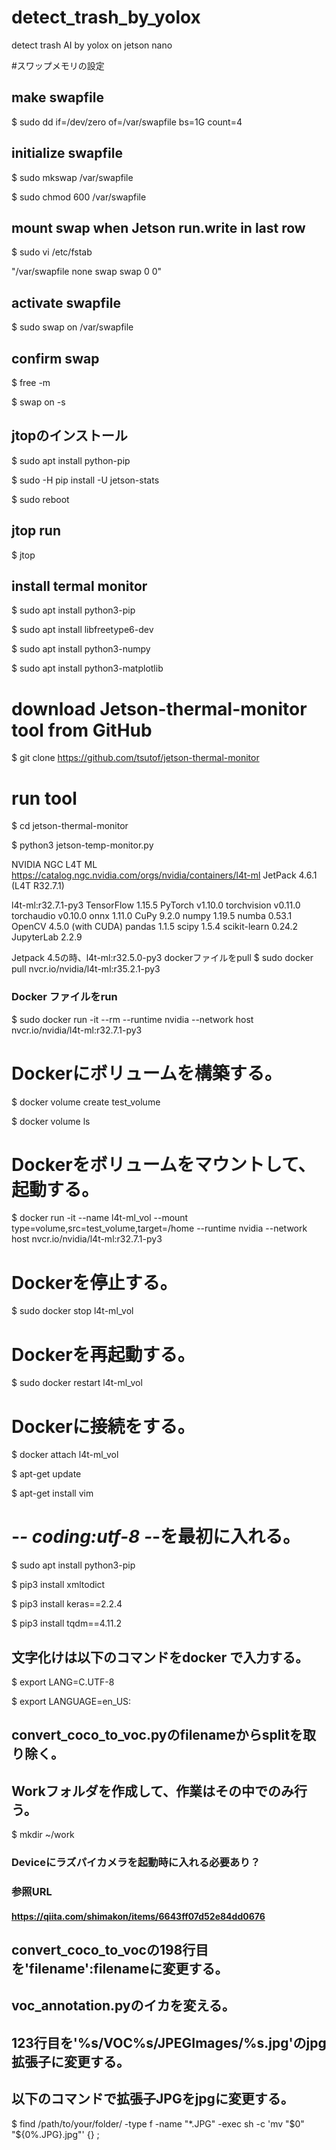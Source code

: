 # detect_trash_by_yolox
detect trash AI by yolox on jetson nano

#スワップメモリの設定

## make swapfile
$ sudo dd if=/dev/zero of=/var/swapfile bs=1G count=4
## initialize swapfile
$ sudo mkswap /var/swapfile

$ sudo chmod 600 /var/swapfile
## mount swap when Jetson run.write in last row
$ sudo vi /etc/fstab

"/var/swapfile          none        swap          swap       0 0"

## activate swapfile
$ sudo swap on /var/swapfile
## confirm swap
$ free -m

$ swap on -s

## jtopのインストール
$ sudo apt install python-pip

$ sudo -H pip install -U jetson-stats

$ sudo reboot

## jtop run
$ jtop

## install termal monitor
$ sudo apt install python3-pip

$ sudo apt install libfreetype6-dev

$ sudo apt install python3-numpy

$ sudo apt install python3-matplotlib

# download Jetson-thermal-monitor tool from GitHub
$ git clone https://github.com/tsutof/jetson-thermal-monitor

# run tool
$ cd jetson-thermal-monitor

$ python3 jetson-temp-monitor.py

NVIDIA NGC L4T ML
https://catalog.ngc.nvidia.com/orgs/nvidia/containers/l4t-ml
JetPack 4.6.1 (L4T R32.7.1)

l4t-ml:r32.7.1-py3
TensorFlow 1.15.5
PyTorch v1.10.0
torchvision v0.11.0
torchaudio v0.10.0
onnx 1.11.0
CuPy 9.2.0
numpy 1.19.5
numba 0.53.1
OpenCV 4.5.0 (with CUDA)
pandas 1.1.5
scipy 1.5.4
scikit-learn 0.24.2
JupyterLab 2.2.9

Jetpack 4.5の時、l4t-ml:r32.5.0-py3
dockerファイルをpull
$ sudo docker pull nvcr.io/nvidia/l4t-ml:r35.2.1-py3
### Docker ファイルをrun

$ sudo docker run -it --rm --runtime nvidia --network host nvcr.io/nvidia/l4t-ml:r32.7.1-py3

# Dockerにボリュームを構築する。

$ docker volume create test_volume

$ docker volume ls

# Dockerをボリュームをマウントして、起動する。

$ docker run -it --name l4t-ml_vol --mount type=volume,src=test_volume,target=/home --runtime nvidia --network host nvcr.io/nvidia/l4t-ml:r32.7.1-py3

# Dockerを停止する。 

$ sudo docker stop l4t-ml_vol
# Dockerを再起動する。 

$ sudo docker restart l4t-ml_vol

# Dockerに接続をする。
$ docker attach l4t-ml_vol

$ apt-get update

$ apt-get install vim 

# -*- coding:utf-8 -*-を最初に入れる。

$ sudo apt install python3-pip

$ pip3 install xmltodict

$ pip3 install keras==2.2.4

$ pip3 install tqdm==4.11.2

## 文字化けは以下のコマンドをdocker で入力する。
$ export LANG=C.UTF-8

$ export LANGUAGE=en_US:

## convert_coco_to_voc.pyのfilenameからsplitを取り除く。
## Workフォルダを作成して、作業はその中でのみ行う。
$ mkdir ~/work



### Deviceにラズパイカメラを起動時に入れる必要あり？

### 参照URL
#### https://qiita.com/shimakon/items/6643ff07d52e84dd0676
## convert_coco_to_vocの198行目を'filename':filenameに変更する。
## voc_annotation.pyのイカを変える。
## 123行目を'%s/VOC%s/JPEGImages/%s.jpg'のjpg拡張子に変更する。
## 以下のコマンドで拡張子JPGをjpgに変更する。
$ find /path/to/your/folder/ -type f -name "*.JPG" -exec sh -c 'mv "$0" "${0%.JPG}.jpg"' {} \;
